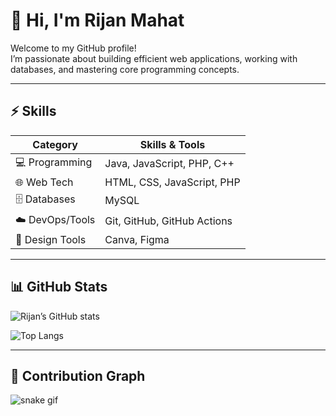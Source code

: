 # 👋 Hi, I'm Rijan Mahat

Welcome to my GitHub profile!  
I’m passionate about building efficient web applications, working with databases, and mastering core programming concepts.  

---

## ⚡ Skills

| Category          | Skills & Tools                           |
|-------------------|-------------------------------------------|
| 💻 Programming    | Java, JavaScript, PHP, C++                |
| 🌐 Web Tech       | HTML, CSS, JavaScript, PHP                |
| 🗄️ Databases      | MySQL                                     |
| ☁️ DevOps/Tools   | Git, GitHub, GitHub Actions               |
| 🎨 Design Tools   | Canva, Figma                              |

---

## 📊 GitHub Stats

![Rijan’s GitHub stats](https://github-readme-stats.vercel.app/api?username=DevRijan&show_icons=true&theme=radical)

![Top Langs](https://github-readme-stats.vercel.app/api/top-langs/?username=DevRijan&layout=compact&theme=radical)

---

## 🐍 Contribution Graph

![snake gif](https://github.com/DevRijan/Web-kit/blob/output/github-contribution-grid-snake.svg)
